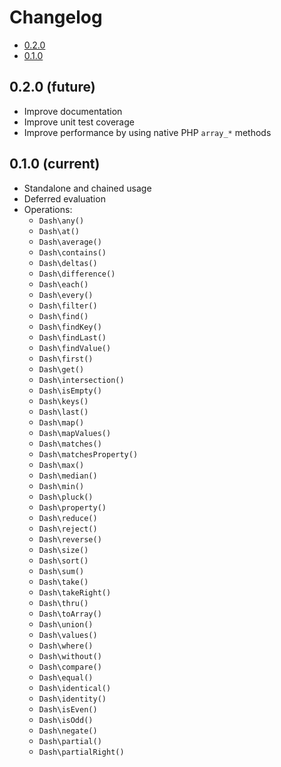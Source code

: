 Changelog
=========
- [0.2.0](#020-future)
- [0.1.0](#010-current)


0.2.0 (future)
---------------------------------------
- Improve documentation
- Improve unit test coverage
- Improve performance by using native PHP `array_*` methods


0.1.0 (current)
-----------------------
- Standalone and chained usage
- Deferred evaluation
- Operations:
	- `Dash\any()`
	- `Dash\at()`
	- `Dash\average()`
	- `Dash\contains()`
	- `Dash\deltas()`
	- `Dash\difference()`
	- `Dash\each()`
	- `Dash\every()`
	- `Dash\filter()`
	- `Dash\find()`
	- `Dash\findKey()`
	- `Dash\findLast()`
	- `Dash\findValue()`
	- `Dash\first()`
	- `Dash\get()`
	- `Dash\intersection()`
	- `Dash\isEmpty()`
	- `Dash\keys()`
	- `Dash\last()`
	- `Dash\map()`
	- `Dash\mapValues()`
	- `Dash\matches()`
	- `Dash\matchesProperty()`
	- `Dash\max()`
	- `Dash\median()`
	- `Dash\min()`
	- `Dash\pluck()`
	- `Dash\property()`
	- `Dash\reduce()`
	- `Dash\reject()`
	- `Dash\reverse()`
	- `Dash\size()`
	- `Dash\sort()`
	- `Dash\sum()`
	- `Dash\take()`
	- `Dash\takeRight()`
	- `Dash\thru()`
	- `Dash\toArray()`
	- `Dash\union()`
	- `Dash\values()`
	- `Dash\where()`
	- `Dash\without()`
	- `Dash\compare()`
	- `Dash\equal()`
	- `Dash\identical()`
	- `Dash\identity()`
	- `Dash\isEven()`
	- `Dash\isOdd()`
	- `Dash\negate()`
	- `Dash\partial()`
	- `Dash\partialRight()`
